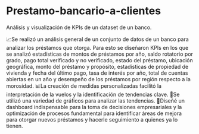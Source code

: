 # Prestamo-bancario-a-clientes
Análisis y visualización de KPIs de un dataset de un banco. 

📈Se realizó un análisis general de un conjunto de datos de un banco para analizar los préstamos que otorga. Para esto se diseñaron KPIs en los que se analizó estadísticas de montos de préstamos por año, saldo rotatorio por grado, pago total verificado y no verificado, estado del préstamo, ubicación geográfica, monto del préstamo y propósito, estadísticas de propiedad de vivienda y fecha del último pago, tasa de interés por año, total de cuentas abiertas en un año y desempeño de los préstamos por región respecto a la morosidad.
📊⁣⁣⁣La creación de medidas personalizadas facilitó la interpretación de la vuelos y la identificación de tendencias clave. 
🦄Se utilizó una variedad de gráficos para analizar las tendencias.
🔎Diseñé un dashboard indispensable para la toma de decisiones empresariales y la optimización de procesos fundamental para identificar áreas de mejora para otorgar nuevos préstamos y hacerle seguimiento a quienes ya lo tienen.
